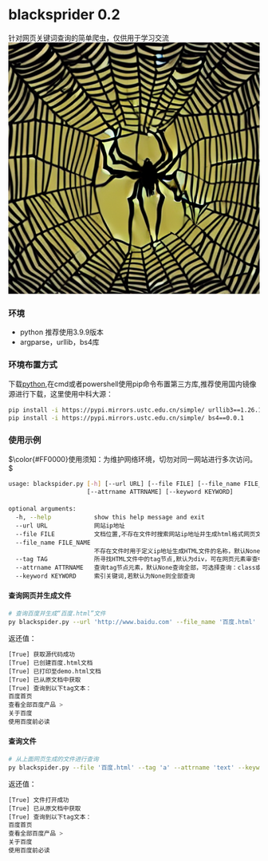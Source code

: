 # blacksprider 0.2
针对网页关键词查询的简单爬虫，仅供用于学习交流
![blackspider.png](/blackspider.png)
### 环境
* python 推荐使用3.9.9版本
* argparse，urllib，bs4库
### 环境布置方式
下载[python](https://www.python.org/downloads/),在cmd或者powershell使用pip命令布置第三方库,推荐使用国内镜像源进行下载，这里使用中科大源：
```bash
pip install -i https://pypi.mirrors.ustc.edu.cn/simple/ urllib3==1.26.12
pip install -i https://pypi.mirrors.ustc.edu.cn/simple/ bs4==0.0.1
```
### 使用示例
$\color{#FF0000}使用须知：为维护网络环境，切勿对同一网站进行多次访问。$
```bash
usage: blackspider.py [-h] [--url URL] [--file FILE] [--file_name FILE_NAME] [--tag TAG]
                      [--attrname ATTRNAME] [--keyword KEYWORD]

optional arguments:
  -h, --help            show this help message and exit
  --url URL             网站ip地址
  --file FILE           文档位置,不存在文件时搜索网站ip地址并生成html格式网页文件
  --file_name FILE_NAME
                        不存在文件时用于定义ip地址生成HTML文件的名称，默认None生成demo.html文件
  --tag TAG             所寻找HTML文件中的tag节点,默认为div，可在网页元素审查中搜索
  --attrname ATTRNAME   查询tag节点元素，默认None查询全部，可选择查询：class或text
  --keyword KEYWORD     索引关键词,若默认为None则全部查询
```
#### 查询网页并生成文件
```bash
# 查询百度并生成“百度.html”文件
py blackspider.py --url 'http://www.baidu.com' --file_name '百度.html' --tag 'a' --attrname 'text' --keyword '百度'
```
返还值：
```bash
[True] 获取源代码成功
[True] 已创建百度.html文档
[True] 已打印至demo.html文档
[True] 已从原文档中获取
[True] 查询到以下tag文本：
百度首页
查看全部百度产品 >
关于百度
使用百度前必读
```
#### 查询文件
```bash
# 从上面网页生成的文件进行查询
py blackspider.py --file '百度.html' --tag 'a' --attrname 'text' --keyword '百度'
```
返还值：
```bash
[True] 文件打开成功
[True] 已从原文档中获取
[True] 查询到以下tag文本：
百度首页
查看全部百度产品 >
关于百度
使用百度前必读
```
